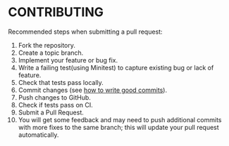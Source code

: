 CONTRIBUTING
============

Recommended steps when submitting a pull request:

1. Fork the repository.
2. Create a topic branch.
3. Implement your feature or bug fix.
4. Write a failing test(using Minitest) to capture existing bug or lack of feature.
5. Check that tests pass locally.
6. Commit changes (see [how to write good commits][1]).
7. Push changes to GitHub.
8. Check if tests pass on CI.
9. Submit a Pull Request.
10. You will get some feedback and may need to push additional commits
    with more fixes to the same branch; this will update your pull request
    automatically.

[1]: http://chris.beams.io/posts/git-commit/
